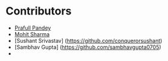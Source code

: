 # Contributors

<!-- prettier-ignore-start -->
- [Prafull Pandey](https://github.com/prafullpandey614)
- [Mohit Sharma](https://github.com/mohitsharma614)
- [Sushant Srivastav] (https://github.com/conquerorsushant)
- [Sambhav Gupta] (https://github.com/sambhavgupta0705)
- <!-- prettier-ignore-end -->